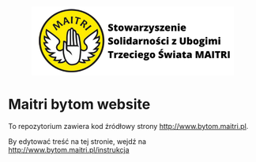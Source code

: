 <div align="center">
<img src="https://raw.githubusercontent.com/Gojodzojo/maitri-bytom-website/main/page/public/Logo-Maitri.png" alt="icon" height="140px" />
</div>

# Maitri bytom website

To repozytorium zawiera kod źródłowy strony http://www.bytom.maitri.pl.

By edytować treść na tej stronie, wejdź na http://www.bytom.maitri.pl/instrukcja